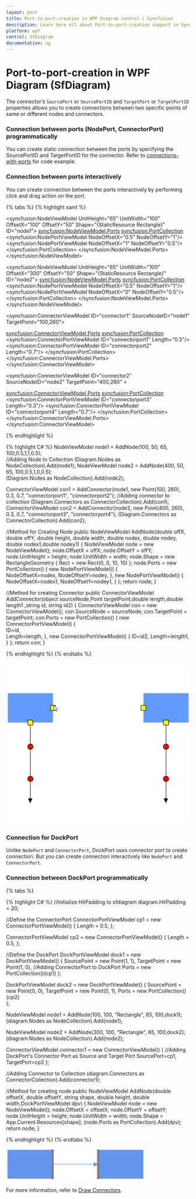 ```yaml
---
layout: post
title: Port-to-port-creation in WPF Diagram control | Syncfusion
description: Learn here all about Port-to-port-creation support in Syncfusion WPF Diagram (SfDiagram) control and more.
platform: wpf
control: SfDiagram
documentation: ug
---
```


# Port-to-port-creation in WPF Diagram (SfDiagram)

The connector’s `SourcePort` or `SourcePortID` and `TargetPort` or `TargetPortID` properties allows you to create connections between two specific points of same or different nodes and connectors.

### Connection between ports (NodePort, ConnectorPort) programmatically

You can create static connection between the ports by specifying the SourcePortID and TargetPortID for the connector. Refer to [connections-with-ports](https://help.syncfusion.com/wpf/diagram/connector/defineconnector#connections-with-ports) for code example.

### Connection between ports interactively

You can create connection between the ports interactively by performing click and drag action on the port.

{% tabs %}
{% highlight xaml %}

<!--Initialize the Node-->
<syncfusion:NodeViewModel UnitHeight="65" UnitWidth="100" 
                          OffsetX="100" OffsetY="50" 
                          Shape="{StaticResource Rectangle}" 
                          ID="node1">
  <syncfusion:NodeViewModel.Ports>
    <syncfusion:PortCollection>
      <syncfusion:NodePortViewModel NodeOffsetX="0.5" NodeOffsetY="1"/>
      <syncfusion:NodePortViewModel NodeOffsetX="1" NodeOffsetY="0.5"/>
    </syncfusion:PortCollection>
  </syncfusion:NodeViewModel.Ports>
</syncfusion:NodeViewModel>

<!--Initialize the Node-->
<syncfusion:NodeViewModel UnitHeight="65" UnitWidth="100" 
                          OffsetX="300" OffsetY="50" 
                          Shape="{StaticResource Rectangle}" 
                          ID="node2">
  <syncfusion:NodeViewModel.Ports>
    <syncfusion:PortCollection>
      <syncfusion:NodePortViewModel NodeOffsetX="0.5" NodeOffsetY="1"/>
      <syncfusion:NodePortViewModel NodeOffsetX="0" NodeOffsetY="0.5"/>
    </syncfusion:PortCollection>
  </syncfusion:NodeViewModel.Ports>
</syncfusion:NodeViewModel>
 
<!--Initialize the Connector-->
<syncfusion:ConnectorViewModel ID="connector1" 
                               SourceNodeID="node1" 
                               TargetPoint="100,260">
  <!--Initialize the Port-->
  <syncfusion:ConnectorViewModel.Ports>
    <syncfusion:PortCollection>
      <syncfusion:ConnectorPortViewModel ID="connectorport1" Length="0.3"/>
      <syncfusion:ConnectorPortViewModel ID="connectorport2" Length="0.7"/>
    </syncfusion:PortCollection>
  </syncfusion:ConnectorViewModel.Ports>
</syncfusion:ConnectorViewModel>

<syncfusion:ConnectorViewModel ID="connector2" SourceNodeID="node2" TargetPoint="400,260" >
  <!--Initialize the Port-->
  <syncfusion:ConnectorViewModel.Ports>
    <syncfusion:PortCollection>
      <syncfusion:ConnectorPortViewModel ID="connectorport3" Length="0.3"/>
      <syncfusion:ConnectorPortViewModel ID="connectorport4" Length="0.7"/>
    </syncfusion:PortCollection>
  </syncfusion:ConnectorViewModel.Ports>
</syncfusion:ConnectorViewModel>

{% endhighlight %}

{% highlight C# %}
NodeViewModel node1 = AddNode(100, 50, 65, 100,0.5,1,1,0.5);                       
//Adding Node to Collection
(Diagram.Nodes as NodeCollection).Add(node1);
NodeViewModel node2 = AddNode(400, 50, 65, 100,0.5,1,0,0.5);            
(Diagram.Nodes as NodeCollection).Add(node2);

ConnectorViewModel con1 = AddConnector(node1, new Point(100, 260), 0.3, 0.7, "connectorport1", "connectorport2");
//Adding connector to collection
(Diagram.Connectors as ConnectorCollection).Add(con1);
ConnectorViewModel con2 = AddConnector(node2, new Point(400, 260), 0.3, 0.7, "connectorport3", "connectorport4");
(Diagram.Connectors as ConnectorCollection).Add(con2);
    
//Method for Creating Node
public NodeViewModel AddNode(double offX, double offY, double height, double width, double nodex, double nodey, double nodex1,double nodey1)
{
  NodeViewModel node = new NodeViewModel();
  node.OffsetX = offX;
  node.OffsetY = offY;
  node.UnitHeight = height;
  node.UnitWidth = width;
  node.Shape = new RectangleGeometry { Rect = new Rect(0, 0, 10, 10) };
  node.Ports = new PortCollection()
  {
    new NodePortViewModel()
    {                 
      NodeOffsetX=nodex,
      NodeOffsetY=nodey,
    },
    new NodePortViewModel()
    {                 
      NodeOffsetX=nodex1,
      NodeOffsetY=nodey1,
    }
  };
  return node;
}

//Method for creating Connector
public ConnectorViewModel AddConnector(object sourceNode,Point targetPoint,double length,double length1 ,string id, string id2)
{
  ConnectorViewModel con = new ConnectorViewModel();
  con.SourceNode = sourceNode;
  con.TargetPoint = targetPoint;
  con.Ports = new PortCollection()
  {
    new ConnectorPortViewModel()
    {  
      ID=id,            
      Length=length,
    },
    new ConnectorPortViewModel()
    {
      ID=id2,
      Length=length1,
    }
  };
  return con;
}

{% endhighlight %}
{% endtabs %}

![WPF Diagram Port Interaction](Port_images/wpf-diagram-port-interaction.gif)

### Connection for DockPort

Unlike `NodePort` and `ConnectorPort`, DockPort uses connector port to create connection. But you can create connection interactively like `NodePort` and `ConnectorPort`. 

### Connection between DockPort programmatically

{% tabs %}

{% highlight C# %}
//Initialize HitPadding to sfdiagram
diagram.HitPadding = 20;

//Define the ConnectorPort
ConnectorPortViewModel cp1 = new ConnectorPortViewModel()
{
  Length = 0.5,
};

ConnectorPortViewModel cp2 = new ConnectorPortViewModel()
{
  Length = 0.5,
};

//Define the DockPort
DockPortViewModel dock1 = new DockPortViewModel()
{
  SourcePoint = new Point(1, 1),
  TargetPoint = new Point(1, 0),
  //Adding ConnectorPort to DockPort
  Ports = new PortCollection(){cp1} 
};

DockPortViewModel dock2 = new DockPortViewModel()
{
  SourcePoint = new Point(0, 0),
  TargetPoint = new Point(0, 1),
  Ports = new PortCollection(){cp2}  
};

NodeViewModel node1 = AddNode(100, 100, "Rectangle", 65, 100,dock1);
(diagram.Nodes as NodeCollection).Add(node1);

NodeViewModel node2 = AddNode(300, 100, "Rectangle", 65, 100,dock2);
(diagram.Nodes as NodeCollection).Add(node2);

ConnectorViewModel connector1 = new ConnectorViewModel()
{
  //Adding DockPort's Connector Port as Source and Target Port
  SourcePort=cp1,
  TargetPort=cp2
};

//Adding Connector to Collection
(diagram.Connectors as ConnectorCollection).Add(connector1); 

//Method for creating node
public NodeViewModel AddNode(double offsetX, double offsetY, string shape, double height, double width,DockPortViewModel dpv)
{
  NodeViewModel node = new NodeViewModel();
  node.OffsetX = offsetX;
  node.OffsetY = offsetY;
  node.UnitHeight = height;
  node.UnitWidth = width;
  node.Shape = App.Current.Resources[shape];
  (node.Ports as PortCollection).Add(dpv);
  return node;
}

{% endhighlight %}
{% endtabs %}

![WPF Diagram Dock Port Connection](Port_images/wpf-diagram-dock-port-connection.png)

For more information, refer to [Draw Connectors](https://help.syncfusion.com/wpf/sfdiagram/tools#connectors).
